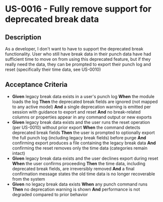 # US-0016 - Fully remove support for deprecated break data

## Description

As a developer, I don't want to have to support the deprecated break functionality. User who still have break data in their punch data have had sufficient time to move on from using this deprecated feature, but if they really need the data, they can be prompted to export their punch log and reset (specifically their time data, see US-0010)

## Acceptance Criteria

* **Given** legacy break data exists in a user's punch log
  **When** the module loads the log
  **Then** the deprecated break fields are ignored (not mapped to any active model)
  **And** a single deprecation warning is emitted per session with guidance to export and reset
  **And** no break-related columns or properties appear in any command output or new exports
* **Given** legacy break data exists and the user runs the reset operation (per US-0010) without prior export
  **When** the command detects deprecated break fields
  **Then** the user is prompted to optionally export the full punch log (including legacy break fields) before purge
  **And** confirming export produces a file containing the legacy break data
  **And** confirming the reset removes only the time data (categories remain intact)
* **Given** legacy break data exists and the user declines export during reset
  **When** the user confirms proceeding
  **Then** the time data, including deprecated break fields, are irreversibly removed
  **And** a final confirmation message states the old time data is no longer recoverable from the system
* **Given** no legacy break data exists
  **When** any punch command runs
  **Then** no deprecation warning is shown
  **And** performance is not degraded compared to prior behavior
